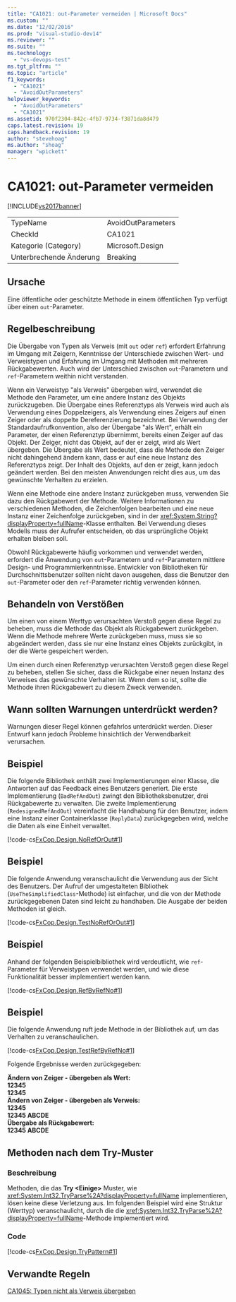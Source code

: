 ```yaml
---
title: "CA1021: out-Parameter vermeiden | Microsoft Docs"
ms.custom: ""
ms.date: "12/02/2016"
ms.prod: "visual-studio-dev14"
ms.reviewer: ""
ms.suite: ""
ms.technology: 
  - "vs-devops-test"
ms.tgt_pltfrm: ""
ms.topic: "article"
f1_keywords: 
  - "CA1021"
  - "AvoidOutParameters"
helpviewer_keywords: 
  - "AvoidOutParameters"
  - "CA1021"
ms.assetid: 970f2304-842c-4fb7-9734-f3871da8d479
caps.latest.revision: 19
caps.handback.revision: 19
author: "stevehoag"
ms.author: "shoag"
manager: "wpickett"
---
```

# CA1021: out-Parameter vermeiden
[!INCLUDE[vs2017banner](../code-quality/includes/vs2017banner.md)]

|||  
|-|-|  
|TypeName|AvoidOutParameters|  
|CheckId|CA1021|  
|Kategorie \(Category\)|Microsoft.Design|  
|Unterbrechende Änderung|Breaking|  
  
## Ursache  
 Eine öffentliche oder geschützte Methode in einem öffentlichen Typ verfügt über einen `out`\-Parameter.  
  
## Regelbeschreibung  
 Die Übergabe von Typen als Verweis \(mit `out` oder `ref`\) erfordert Erfahrung im Umgang mit Zeigern, Kenntnisse der Unterschiede zwischen Wert\- und Verweistypen und Erfahrung im Umgang mit Methoden mit mehreren Rückgabewerten.  Auch wird der Unterschied zwischen `out`\-Parametern und `ref`\-Parametern weithin nicht verstanden.  
  
 Wenn ein Verweistyp "als Verweis" übergeben wird, verwendet die Methode den Parameter, um eine andere Instanz des Objekts zurückzugeben.  Die Übergabe eines Referenztyps als Verweis wird auch als Verwendung eines Doppelzeigers, als Verwendung eines Zeigers auf einen Zeiger oder als doppelte Dereferenzierung bezeichnet.  Bei Verwendung der Standardaufrufkonvention, also der Übergabe "als Wert", erhält ein Parameter, der einen Referenztyp übernimmt, bereits einen Zeiger auf das Objekt.  Der Zeiger, nicht das Objekt, auf der er zeigt, wird als Wert übergeben.  Die Übergabe als Wert bedeutet, dass die Methode den Zeiger nicht dahingehend ändern kann, dass er auf eine neue Instanz des Referenztyps zeigt.  Der Inhalt des Objekts, auf den er zeigt, kann jedoch geändert werden.  Bei den meisten Anwendungen reicht dies aus, um das gewünschte Verhalten zu erzielen.  
  
 Wenn eine Methode eine andere Instanz zurückgeben muss, verwenden Sie dazu den Rückgabewert der Methode.  Weitere Informationen zu verschiedenen Methoden, die Zeichenfolgen bearbeiten und eine neue Instanz einer Zeichenfolge zurückgeben, sind in der <xref:System.String?displayProperty=fullName>\-Klasse enthalten.  Bei Verwendung dieses Modells muss der Aufrufer entscheiden, ob das ursprüngliche Objekt erhalten bleiben soll.  
  
 Obwohl Rückgabewerte häufig vorkommen und verwendet werden, erfordert die Anwendung von `out`\-Parametern und `ref`\-Parametern mittlere Design\- und Programmierkenntnisse.  Entwickler von Bibliotheken für Durchschnittsbenutzer sollten nicht davon ausgehen, dass die Benutzer den `out`\-Parameter oder den `ref`\-Parameter richtig verwenden können.  
  
## Behandeln von Verstößen  
 Um einen von einem Werttyp verursachten Verstoß gegen diese Regel zu beheben, muss die Methode das Objekt als Rückgabewert zurückgeben.  Wenn die Methode mehrere Werte zurückgeben muss, muss sie so abgeändert werden, dass sie nur eine Instanz eines Objekts zurückgibt, in der die Werte gespeichert werden.  
  
 Um einen durch einen Referenztyp verursachten Verstoß gegen diese Regel zu beheben, stellen Sie sicher, dass die Rückgabe einer neuen Instanz des Verweises das gewünschte Verhalten ist.  Wenn dem so ist, sollte die Methode ihren Rückgabewert zu diesem Zweck verwenden.  
  
## Wann sollten Warnungen unterdrückt werden?  
 Warnungen dieser Regel können gefahrlos unterdrückt werden.  Dieser Entwurf kann jedoch Probleme hinsichtlich der Verwendbarkeit verursachen.  
  
## Beispiel  
 Die folgende Bibliothek enthält zwei Implementierungen einer Klasse, die Antworten auf das Feedback eines Benutzers generiert.  Die erste Implementierung \(`BadRefAndOut`\) zwingt den Bibliotheksbenutzer, drei Rückgabewerte zu verwalten.  Die zweite Implementierung \(`RedesignedRefAndOut`\) vereinfacht die Handhabung für den Benutzer, indem eine Instanz einer Containerklasse \(`ReplyData`\) zurückgegeben wird, welche die Daten als eine Einheit verwaltet.  
  
 [!code-cs[FxCop.Design.NoRefOrOut#1](../code-quality/codesnippet/CSharp/ca1021-avoid-out-parameters_1.cs)]  
  
## Beispiel  
 Die folgende Anwendung veranschaulicht die Verwendung aus der Sicht des Benutzers.  Der Aufruf der umgestalteten Bibliothek \(`UseTheSimplifiedClass`\-Methode\) ist einfacher, und die von der Methode zurückgegebenen Daten sind leicht zu handhaben.  Die Ausgabe der beiden Methoden ist gleich.  
  
 [!code-cs[FxCop.Design.TestNoRefOrOut#1](../code-quality/codesnippet/CSharp/ca1021-avoid-out-parameters_2.cs)]  
  
## Beispiel  
 Anhand der folgenden Beispielbibliothek wird verdeutlicht, wie `ref`\-Parameter für Verweistypen verwendet werden, und wie diese Funktionalität besser implementiert werden kann.  
  
 [!code-cs[FxCop.Design.RefByRefNo#1](../code-quality/codesnippet/CSharp/ca1021-avoid-out-parameters_3.cs)]  
  
## Beispiel  
 Die folgende Anwendung ruft jede Methode in der Bibliothek auf, um das Verhalten zu veranschaulichen.  
  
 [!code-cs[FxCop.Design.TestRefByRefNo#1](../code-quality/codesnippet/CSharp/ca1021-avoid-out-parameters_4.cs)]  
  
 Folgende Ergebnisse werden zurückgegeben:  
  
  **Ändern von Zeiger \- übergeben als Wert:**  
**12345**  
**12345**  
**Ändern von Zeiger \- übergeben als Verweis:**  
**12345**  
**12345 ABCDE**  
**Übergabe als Rückgabewert:**  
**12345 ABCDE**   
## Methoden nach dem Try\-Muster  
  
### **Beschreibung**  
 Methoden, die das **Try \<Einige\>** Muster, wie <xref:System.Int32.TryParse%2A?displayProperty=fullName> implementieren, lösen keine diese Verletzung aus.  Im folgenden Beispiel wird eine Struktur \(Werttyp\) veranschaulicht, durch die die <xref:System.Int32.TryParse%2A?displayProperty=fullName>\-Methode implementiert wird.  
  
### Code  
 [!code-cs[FxCop.Design.TryPattern#1](../code-quality/codesnippet/CSharp/ca1021-avoid-out-parameters_5.cs)]  
  
## Verwandte Regeln  
 [CA1045: Typen nicht als Verweis übergeben](../code-quality/ca1045-do-not-pass-types-by-reference.md)